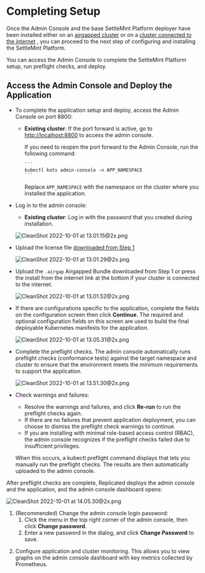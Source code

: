 # Completing Setup

Once the Admin Console and the base SettleMint Platform deployer have been installed either on an [airgapped cluster](./install-airgap/install-airgap.md)
or on a [cluster connected to the internet](./install-online/install-online.md)
, you can proceed to the next step of configuring and installing the SettleMint Platform.

You can access the Admin Console to complete the SettleMint Platform setup, run preflight checks, and deploy.

## Access the Admin Console and Deploy the Application

- To complete the application setup and deploy, access the Admin Console on port 8800:

  - **Existing cluster**: If the port forward is active, go to [http://localhost:8800](http://localhost:8800/) to
    access the admin console.

    If you need to reopen the port forward to the Admin Console, run the following command:

        ```
        kubectl kots admin-console -n APP_NAMESPACE
        ```

    Replace `APP_NAMESPACE` with the namespace on the cluster where you installed the application.

- Log in to the admin console:

  - **Existing cluster**: Log in with the password that you created during installation.

  ![CleanShot 2022-10-01 at 13.01.15@2x.png](/img/completing-setup-and-deploying/CleanShot_2022-10-01_at_13.01.152x.png)

- Upload the license file [downloaded from Step 1](../download/download-portal.md)

  ![CleanShot 2022-10-01 at 13.01.29@2x.png](/img/completing-setup-and-deploying/CleanShot_2022-10-01_at_13.01.292x.png)

- Upload the `.airgap` Airgapped Bundle downloaded from Step 1 or press the install from the
  internet link at the bottom if your cluster is connected to the internet.

  ![CleanShot 2022-10-01 at 13.01.52@2x.png](/img/completing-setup-and-deploying/CleanShot_2022-10-01_at_13.01.522x.png)

- If there are configurations specific to the application, complete the fields on the configuration screen then
  click **Continue**. The required and optional configuration fields on this screen are used to build the final
  deployable Kubernetes manifests for the application.

  ![CleanShot 2022-10-01 at 13.05.31@2x.png](/img/completing-setup-and-deploying/CleanShot_2022-10-01_at_13.05.312x.png)

- Complete the preflight checks. The admin console automatically runs preflight checks (conformance tests) against the
  target namespace and cluster to ensure that the environment meets the minimum requirements to support the
  application.

  ![CleanShot 2022-10-01 at 13.51.30@2x.png](/img/completing-setup-and-deploying/CleanShot_2022-10-01_at_13.51.302x.png)

- Check warnings and failures:

  - Resolve the warnings and failures, and click **Re-run** to run the preflight checks again.
  - If there are no failures that prevent application deployment, you can choose to dismiss the preflight check
    warnings to continue.
  - If you are installing with minimal role-based access control (RBAC), the admin console recognizes if the preflight
    checks failed due to insufficient privileges.

  When this occurs, a kubectl preflight command displays that lets you manually run the preflight checks. The results
  are then automatically uploaded to the admin console.

After preflight checks are complete, Replicated deploys the admin console and the application, and the admin console
dashboard opens:

![CleanShot 2022-10-01 at 14.05.30@2x.png](/img/completing-setup-and-deploying/CleanShot_2022-10-01_at_14.05.302x.png)

1. (Recommended) Change the admin console login password:
   1. Click the menu in the top right corner of the admin console, then click **Change password**.
   2. Enter a new password in the dialog, and click **Change Password** to save.

<!--
2. (Kubernetes Installer Cluster Only) Add primary and secondary nodes to the cluster. You might add nodes to either
   meet application requirements defined by the vendor or to support your usage of the application.
-->

2. Configure application and cluster monitoring. This allows you to view graphs on the admin
   console dashboard with key metrics collected by Prometheus.
   <!-- See [Monitoring Applications](notion://www.notion.so/settlemint/monitoring-applications).
   -->
